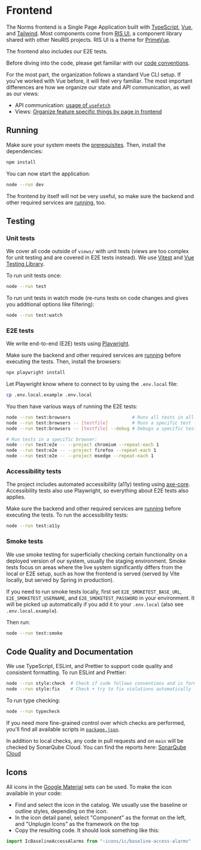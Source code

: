 # Frontend

The Norms frontend is a Single Page Application built with [TypeScript](https://www.typescriptlang.org/), [Vue](https://vuejs.org/), and [Tailwind](https://tailwindcss.com/). Most components come from [RIS UI](https://github.com/digitalservicebund/ris-ui), a component library shared with other NeuRIS projects. RIS UI is a theme for [PrimeVue](https://primevue.org/).

The frontend also includes our E2E tests.

Before diving into the code, please get familiar with our [code conventions](https://digitalservicebund.atlassian.net/wiki/x/BIC1N).

For the most part, the organization follows a standard Vue CLI setup. If you've worked with Vue before, it will feel very familiar. The most important differences are how we organize our state and API communication, as well as our views:

- API communication: [usage of `useFetch`](https://github.com/digitalservicebund/ris-norms/blob/main/doc/adr/0010-use-fetch.md)
- Views: [Organize feature specific things by page in frontend](https://github.com/digitalservicebund/ris-norms/blob/main/doc/adr/0013-organize-feature-specific-things-by-page-in-frontend.md)

## Running

Make sure your system meets the [prerequisites](../README.md#prerequisites). Then, install the dependencies:

```sh
npm install
```

You can now start the application:

```sh
node --run dev
```

The frontend by itself will not be very useful, so make sure the backend and other required services are [running](../README.md#quickstart), too.

## Testing

### Unit tests

We cover all code outside of `views/` with unit tests (views are too complex for unit testing and are covered in E2E tests instead). We use [Vitest](https://vitest.dev/) and [Vue Testing Library](https://testing-library.com/docs/vue-testing-library/intro/).

To run unit tests once:

```sh
node --run test
```

To run unit tests in watch mode (re-runs tests on code changes and gives you additional options like filtering):

```sh
node --run test:watch
```

### E2E tests

We write end-to-end (E2E) tests using [Playwright](https://playwright.dev/).

Make sure the backend and other required services are [running](../README.md#quickstart) before executing the tests. Then, install the browsers:

```sh
npx playwright install
```

Let Playwright know where to connect to by using the `.env.local` file:

```sh
cp .env.local.example .env.local
```

You then have various ways of running the E2E tests:

```sh
node --run test:browsers                       # Runs all tests in all browsers
node --run test:browsers -- [testfile]         # Runs a specific test
node --run test:browsers -- [testfile] --debug # Debugs a specific test

# Run tests in a specific browser:
node --run test:e2e -- --project chromium --repeat-each 1
node --run test:e2e -- --project firefox --repeat-each 1
node --run test:e2e -- --project msedge --repeat-each 1
```

### Accessibility tests

The project includes automated accessibility (a11y) testing using [axe-core](https://github.com/dequelabs/axe-core). Accessibility tests also use Playwright, so everything about E2E tests also applies.

Make sure the backend and other required services are [running](../README.md#quickstart) before executing the tests. To run the accessibility tests:

```sh
node --run test:a11y
```

### Smoke tests

We use smoke testing for superficially checking certain functionality on a deployed version of our system, usually the staging environment. Smoke tests focus on areas where the live system significantly differs from the local or E2E setup, such as how the frontend is served (served by Vite locally, but served by Spring in production).

If you need to run smoke tests locally, first set `E2E_SMOKETEST_BASE_URL`, `E2E_SMOKETEST_USERNAME`, and `E2E_SMOKETEST_PASSWORD` in your environment. It will be picked up automatically if you add it to your `.env.local` (also see `.env.local.example`).

Then run:

```sh
node --run test:smoke
```

## Code Quality and Documentation

We use TypeScript, ESLint, and Prettier to support code quality and consistent formatting. To run ESLint and Prettier:

```sh
node --run style:check  # Check if code follows conventions and is formatted
node --run style:fix    # Check + try to fix violations automatically
```

To run type checking:

```sh
node --run typecheck
```

If you need more fine-grained control over which checks are performed, you'll find all available scripts in [`package.json`](./package.json).

In addition to local checks, any code in pull requests and on `main` will be checked by SonarQube Cloud. You can find the reports here: [SonarQube Cloud](https://sonarcloud.io/project/overview?id=digitalservicebund_ris-norms-frontend)

## Icons

All icons in the [Google Material](https://icon-sets.iconify.design/ic) sets can be used. To make the icon available in your code:

- Find and select the icon in the catalog. We usually use the baseline or outline styles, depending on the icon.
- In the icon detail panel, select "Component" as the format on the left, and "Unplugin Icons" as the framework on the top
- Copy the resulting code. It should look something like this:

```js
import IcBaselineAccessAlarms from "~icons/ic/baseline-access-alarms"
```
